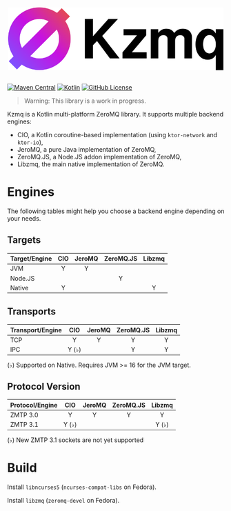 <div style="text-align: center; margin-top: 2em; margin-bottom: 2em;">
    <picture>
        <source media="(prefers-color-scheme: dark)"
            srcset="https://github.com/ptitjes/kzmq/raw/main/docs/images/kzmq-logo-dark-background.svg">
        <img alt="Kzmq logo" width="500" style="max-width:100%;"
            src="https://github.com/ptitjes/kzmq/raw/main/docs/images/kzmq-logo-light-background.svg">
    </picture>
</div>

[![Maven Central](https://img.shields.io/maven-central/v/org.zeromq/kzmq)](https://mvnrepository.com/artifact/org.zeromq)
[![Kotlin](https://img.shields.io/badge/kotlin-1.6.21-blue.svg?logo=kotlin)](http://kotlinlang.org)
[![GitHub License](https://img.shields.io/badge/license-Apache%20License%202.0-blue.svg?style=flat)](http://www.apache.org/licenses/LICENSE-2.0)

> Warning: This library is a work in progress.

Kzmq is a Kotlin multi-platform ZeroMQ library. It supports multiple backend engines:

- CIO, a Kotlin coroutine-based implementation (using `ktor-network` and `ktor-io`),
- JeroMQ, a pure Java implementation of ZeroMQ,
- ZeroMQ.JS, a Node.JS addon implementation of ZeroMQ,
- Libzmq, the main native implementation of ZeroMQ.

# Engines

The following tables might help you choose a backend engine depending on your needs.

## Targets

| Target/Engine | CIO | JeroMQ | ZeroMQ.JS | Libzmq |
|---------------|:---:|:------:|:---------:|:------:|
| JVM           |  Y  |   Y    |           |        |
| Node.JS       |     |        |     Y     |        |
| Native        |  Y  |        |           |   Y    |

## Transports

| Transport/Engine |  CIO  | JeroMQ | ZeroMQ.JS | Libzmq |
|------------------|:-----:|:------:|:---------:|:------:|
| TCP              |   Y   |   Y    |     Y     |   Y    |
| IPC              | Y (♭) |        |     Y     |   Y    |

(♭) Supported on Native. Requires JVM >= 16 for the JVM target.

## Protocol Version

| Protocol/Engine |  CIO  | JeroMQ | ZeroMQ.JS | Libzmq |
|-----------------|:-----:|:------:|:---------:|:------:|
| ZMTP 3.0        |   Y   |   Y    |     Y     |   Y    |
| ZMTP 3.1        | Y (♭) |        |           | Y (♭)  |

(♭) New ZMTP 3.1 sockets are not yet supported

# Build

Install `libncurses5` (`ncurses-compat-libs` on Fedora).

Install `libzmq` (`zeromq-devel` on Fedora).
